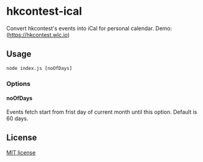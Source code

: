 # hkcontest-ical

Convert hkcontest's events into iCal for personal calendar.
Demo: (https://hkcontest.wlc.io)

## Usage

`node index.js [noOfDays]`

### Options

#### noOfDays
Events fetch start from frist day of current month until this option. Default is 60 days.

## License

[MIT license](LICENSE.md)
